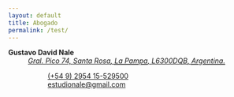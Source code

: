 ```yaml
---  
layout: default
title: Abogado
permalink: /test/
---  
```


<dl class="vcard">
<dt class="fn n org"><strong>Gustavo David Nale</strong></dt>
<dd><address class="adr">
<a href="https://goo.gl/maps/4WvT6uJWXFLW6rGU7" <span class="street-address">Gral. Pico 74</span>, 
<span class="locality">Santa Rosa</span>, 
<abbr class="region" title="La Pampa">La Pampa</abbr>, 
<span class="postal-code">L6300DQB</span>, 
<abbr class="country-name" title="Argentina">Argentina.</abbr></address></a>
<dl>
<dt class="tel type" title="mobile"></dt><dd class="tel value"><a href="tel:+5492954529500">(+54 9) 2954 15-529500</a></dd>
<dt class="email type" title="email"></dt><dd class="email"><a href="mailto:estudionale@gmail.com">estudionale@gmail.com</a></dd>
<dt></dt>
<dd class="geo">
<p class="geo">
<p class="latitude" title="-36.617274473398545"><abbr title="Sur"></abbr></p>
<p class="longitude" title="-64.29392527372526"><abbr title="Oeste"></abbr></p>
</p>
</dd>
</dl>
</dd>
</dl>






<!--
###### Abogado  

###### Gustavo David Nale  

###### (02954) 15-529500  

###### [![](/images/whatsapp.png)](https://wa.me/5492954529500/) [![](/images/telegram.png)](https://t.me/gustavo_ok/)  
-->
